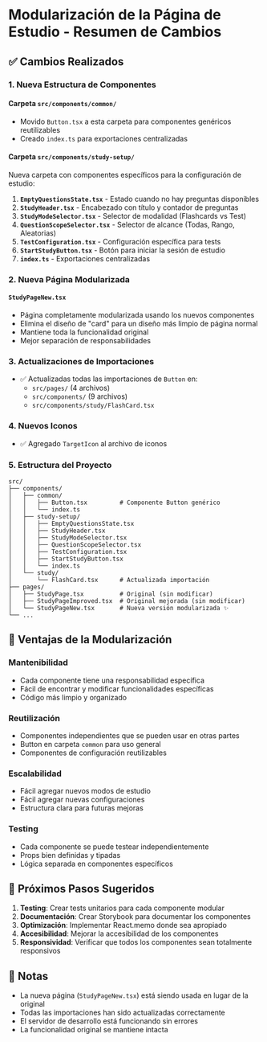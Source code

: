 # Modularización de la Página de Estudio - Resumen de Cambios

## ✅ Cambios Realizados

### 1. Nueva Estructura de Componentes

#### **Carpeta `src/components/common/`**
- Movido `Button.tsx` a esta carpeta para componentes genéricos reutilizables
- Creado `index.ts` para exportaciones centralizadas

#### **Carpeta `src/components/study-setup/`**
Nueva carpeta con componentes específicos para la configuración de estudio:

1. **`EmptyQuestionsState.tsx`** - Estado cuando no hay preguntas disponibles
2. **`StudyHeader.tsx`** - Encabezado con título y contador de preguntas
3. **`StudyModeSelector.tsx`** - Selector de modalidad (Flashcards vs Test)
4. **`QuestionScopeSelector.tsx`** - Selector de alcance (Todas, Rango, Aleatorias)
5. **`TestConfiguration.tsx`** - Configuración específica para tests
6. **`StartStudyButton.tsx`** - Botón para iniciar la sesión de estudio
7. **`index.ts`** - Exportaciones centralizadas

### 2. Nueva Página Modularizada

#### **`StudyPageNew.tsx`**
- Página completamente modularizada usando los nuevos componentes
- Elimina el diseño de "card" para un diseño más limpio de página normal
- Mantiene toda la funcionalidad original
- Mejor separación de responsabilidades

### 3. Actualizaciones de Importaciones

- ✅ Actualizadas todas las importaciones de `Button` en:
  - `src/pages/` (4 archivos)
  - `src/components/` (9 archivos)
  - `src/components/study/FlashCard.tsx`

### 4. Nuevos Iconos

- ✅ Agregado `TargetIcon` al archivo de iconos

### 5. Estructura del Proyecto

```
src/
├── components/
│   ├── common/
│   │   ├── Button.tsx         # Componente Button genérico
│   │   └── index.ts
│   ├── study-setup/
│   │   ├── EmptyQuestionsState.tsx
│   │   ├── StudyHeader.tsx
│   │   ├── StudyModeSelector.tsx
│   │   ├── QuestionScopeSelector.tsx
│   │   ├── TestConfiguration.tsx
│   │   ├── StartStudyButton.tsx
│   │   └── index.ts
│   └── study/
│       └── FlashCard.tsx      # Actualizada importación
├── pages/
│   ├── StudyPage.tsx          # Original (sin modificar)
│   ├── StudyPageImproved.tsx  # Original mejorada (sin modificar)
│   └── StudyPageNew.tsx       # Nueva versión modularizada ✨
└── ...
```

## 🎯 Ventajas de la Modularización

### **Mantenibilidad**
- Cada componente tiene una responsabilidad específica
- Fácil de encontrar y modificar funcionalidades específicas
- Código más limpio y organizado

### **Reutilización**
- Componentes independientes que se pueden usar en otras partes
- Button en carpeta `common` para uso general
- Componentes de configuración reutilizables

### **Escalabilidad**
- Fácil agregar nuevos modos de estudio
- Fácil agregar nuevas configuraciones
- Estructura clara para futuras mejoras

### **Testing**
- Cada componente se puede testear independientemente
- Props bien definidas y tipadas
- Lógica separada en componentes específicos

## 🚀 Próximos Pasos Sugeridos

1. **Testing**: Crear tests unitarios para cada componente modular
2. **Documentación**: Crear Storybook para documentar los componentes
3. **Optimización**: Implementar React.memo donde sea apropiado
4. **Accesibilidad**: Mejorar la accesibilidad de los componentes
5. **Responsividad**: Verificar que todos los componentes sean totalmente responsivos

## 📝 Notas

- La nueva página (`StudyPageNew.tsx`) está siendo usada en lugar de la original
- Todas las importaciones han sido actualizadas correctamente
- El servidor de desarrollo está funcionando sin errores
- La funcionalidad original se mantiene intacta
